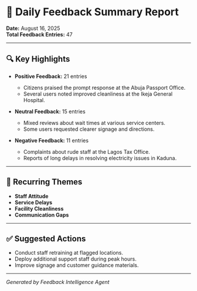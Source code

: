 # 📅 Daily Feedback Summary Report

**Date:** August 16, 2025  
**Total Feedback Entries:** 47  

---

## 🔍 Key Highlights

- **Positive Feedback:** 21 entries
  - Citizens praised the prompt response at the Abuja Passport Office.
  - Several users noted improved cleanliness at the Ikeja General Hospital.

- **Neutral Feedback:** 15 entries
  - Mixed reviews about wait times at various service centers.
  - Some users requested clearer signage and directions.

- **Negative Feedback:** 11 entries
  - Complaints about rude staff at the Lagos Tax Office.
  - Reports of long delays in resolving electricity issues in Kaduna.

---

## 📌 Recurring Themes

- **Staff Attitude**
- **Service Delays**
- **Facility Cleanliness**
- **Communication Gaps**

---

## ✅ Suggested Actions

- Conduct staff retraining at flagged locations.
- Deploy additional support staff during peak hours.
- Improve signage and customer guidance materials.

---

*Generated by Feedback Intelligence Agent*
